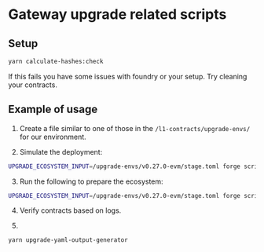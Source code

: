 # Gateway upgrade related scripts

## Setup

```sh
yarn calculate-hashes:check
```
If this fails you have some issues with foundry or your setup. Try cleaning your contracts.

## Example of usage

1. Create a file similar to one of those in the `/l1-contracts/upgrade-envs/` for our environment.

2. Simulate the deployment: 
```sh
UPGRADE_ECOSYSTEM_INPUT=/upgrade-envs/v0.27.0-evm/stage.toml forge script --sig "run()" EcosystemUpgrade --ffi --rpc-url $SEPOLIA --gas-limit 20000000000
```

3. Run the following to prepare the ecosystem:
```sh
UPGRADE_ECOSYSTEM_INPUT=/upgrade-envs/v0.27.0-evm/stage.toml forge script --sig "run()" EcosystemUpgrade --ffi --rpc-url $SEPOLIA --gas-limit 20000000000 --broadcast --slow
```
4. Verify contracts based on logs. 

5. 
```sh
yarn upgrade-yaml-output-generator
```
